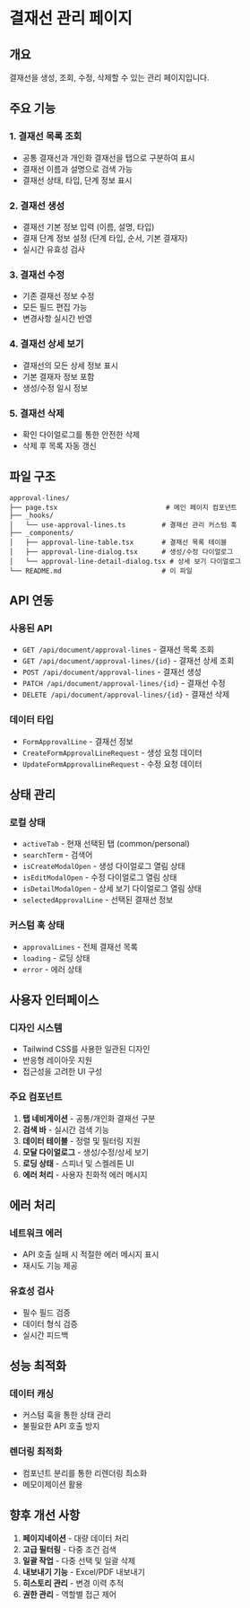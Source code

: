 # 결재선 관리 페이지

## 개요

결재선을 생성, 조회, 수정, 삭제할 수 있는 관리 페이지입니다.

## 주요 기능

### 1. 결재선 목록 조회

- 공통 결재선과 개인화 결재선을 탭으로 구분하여 표시
- 결재선 이름과 설명으로 검색 가능
- 결재선 상태, 타입, 단계 정보 표시

### 2. 결재선 생성

- 결재선 기본 정보 입력 (이름, 설명, 타입)
- 결재 단계 정보 설정 (단계 타입, 순서, 기본 결재자)
- 실시간 유효성 검사

### 3. 결재선 수정

- 기존 결재선 정보 수정
- 모든 필드 편집 가능
- 변경사항 실시간 반영

### 4. 결재선 상세 보기

- 결재선의 모든 상세 정보 표시
- 기본 결재자 정보 포함
- 생성/수정 일시 정보

### 5. 결재선 삭제

- 확인 다이얼로그를 통한 안전한 삭제
- 삭제 후 목록 자동 갱신

## 파일 구조

```
approval-lines/
├── page.tsx                           # 메인 페이지 컴포넌트
├── _hooks/
│   └── use-approval-lines.ts         # 결재선 관리 커스텀 훅
├── _components/
│   ├── approval-line-table.tsx       # 결재선 목록 테이블
│   ├── approval-line-dialog.tsx      # 생성/수정 다이얼로그
│   └── approval-line-detail-dialog.tsx # 상세 보기 다이얼로그
└── README.md                         # 이 파일
```

## API 연동

### 사용된 API

- `GET /api/document/approval-lines` - 결재선 목록 조회
- `GET /api/document/approval-lines/{id}` - 결재선 상세 조회
- `POST /api/document/approval-lines` - 결재선 생성
- `PATCH /api/document/approval-lines/{id}` - 결재선 수정
- `DELETE /api/document/approval-lines/{id}` - 결재선 삭제

### 데이터 타입

- `FormApprovalLine` - 결재선 정보
- `CreateFormApprovalLineRequest` - 생성 요청 데이터
- `UpdateFormApprovalLineRequest` - 수정 요청 데이터

## 상태 관리

### 로컬 상태

- `activeTab` - 현재 선택된 탭 (common/personal)
- `searchTerm` - 검색어
- `isCreateModalOpen` - 생성 다이얼로그 열림 상태
- `isEditModalOpen` - 수정 다이얼로그 열림 상태
- `isDetailModalOpen` - 상세 보기 다이얼로그 열림 상태
- `selectedApprovalLine` - 선택된 결재선 정보

### 커스텀 훅 상태

- `approvalLines` - 전체 결재선 목록
- `loading` - 로딩 상태
- `error` - 에러 상태

## 사용자 인터페이스

### 디자인 시스템

- Tailwind CSS를 사용한 일관된 디자인
- 반응형 레이아웃 지원
- 접근성을 고려한 UI 구성

### 주요 컴포넌트

1. **탭 네비게이션** - 공통/개인화 결재선 구분
2. **검색 바** - 실시간 검색 기능
3. **데이터 테이블** - 정렬 및 필터링 지원
4. **모달 다이얼로그** - 생성/수정/상세 보기
5. **로딩 상태** - 스피너 및 스켈레톤 UI
6. **에러 처리** - 사용자 친화적 에러 메시지

## 에러 처리

### 네트워크 에러

- API 호출 실패 시 적절한 에러 메시지 표시
- 재시도 기능 제공

### 유효성 검사

- 필수 필드 검증
- 데이터 형식 검증
- 실시간 피드백

## 성능 최적화

### 데이터 캐싱

- 커스텀 훅을 통한 상태 관리
- 불필요한 API 호출 방지

### 렌더링 최적화

- 컴포넌트 분리를 통한 리렌더링 최소화
- 메모이제이션 활용

## 향후 개선 사항

1. **페이지네이션** - 대량 데이터 처리
2. **고급 필터링** - 다중 조건 검색
3. **일괄 작업** - 다중 선택 및 일괄 삭제
4. **내보내기 기능** - Excel/PDF 내보내기
5. **히스토리 관리** - 변경 이력 추적
6. **권한 관리** - 역할별 접근 제어
